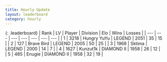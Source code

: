 ```yaml
---
title: Hourly Update
layout: leaderboard
category: hourly
---
```


{: .leaderboard}
| Rank | LV | Player | Division | Elo | Wins | Losses |
| --- | --- | --- | --- | --- | --- | --- |
| <span data-change="0">1</span> | 3218 | <span title="ID: 164871">Hungry YuYu</span> | LEGEND | <span data-change="24">2051</span> | <span data-change="4">35</span> | <span data-change="0">15</span> |
| <span data-change="0">2</span> | 127 | <span title="ID: 712180">Brave Bird</span> | LEGEND | <span data-change="0">2005</span> | <span data-change="0">50</span> | <span data-change="0">25</span> |
| <span data-change="1">3</span> | 1968 | <span title="ID: 353063">Sktima</span> | LEGEND | <span data-change="0">2000</span> | <span data-change="0">14</span> | <span data-change="0">7</span> |
| <span data-change="1">4</span> | 1627 | <span title="ID: 392407">Kunzut1k</span> | DIAMOND II | <span data-change="0">1958</span> | <span data-change="0">26</span> | <span data-change="0">12</span> |
| <span data-change="-2">5</span> | 485 | <span title="ID: 623502">Enugie</span> | DIAMOND II | <span data-change="-44">1958</span> | <span data-change="3">32</span> | <span data-change="6">19</span> |